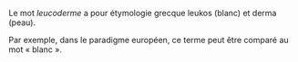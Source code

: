 <!-- TITLE: Leucoderme (blanc.h.e) -->
<!-- SUBTITLE: Présentation du Leucoderme -->

Le mot *leucoderme* a pour étymologie grecque leukos (blanc) et derma (peau).

Par exemple, dans le paradigme européen, ce terme peut être comparé au mot « blanc ».